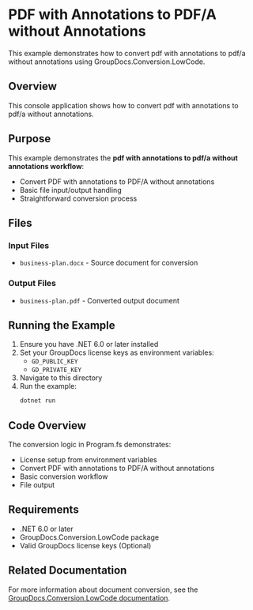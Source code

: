 ﻿# PDF with Annotations to PDF/A without Annotations

This example demonstrates how to convert pdf with annotations to pdf/a without annotations using GroupDocs.Conversion.LowCode.

## Overview

This console application shows how to convert pdf with annotations to pdf/a without annotations.

## Purpose

This example demonstrates the **pdf with annotations to pdf/a without annotations workflow**:
- Convert PDF with annotations to PDF/A without annotations
- Basic file input/output handling
- Straightforward conversion process

## Files

### Input Files
- `business-plan.docx` - Source document for conversion

### Output Files
- `business-plan.pdf` - Converted output document

## Running the Example

1. Ensure you have .NET 6.0 or later installed
2. Set your GroupDocs license keys as environment variables:
   - `GD_PUBLIC_KEY`
   - `GD_PRIVATE_KEY`
3. Navigate to this directory
4. Run the example:
   ```bash
   dotnet run
   ```

## Code Overview

The conversion logic in Program.fs demonstrates:
- License setup from environment variables
- Convert PDF with annotations to PDF/A without annotations
- Basic conversion workflow
- File output

## Requirements

- .NET 6.0 or later
- GroupDocs.Conversion.LowCode package
- Valid GroupDocs license keys (Optional)

## Related Documentation

For more information about document conversion, see the [GroupDocs.Conversion.LowCode documentation](https://docs.groupdocs.net/conversion/developer-guide/).

